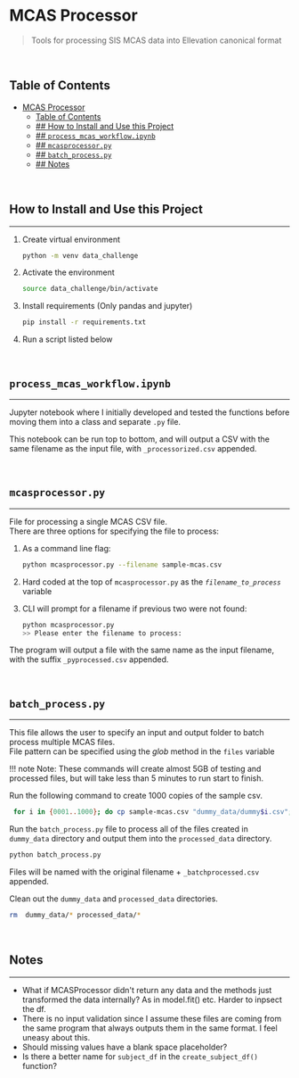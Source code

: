 # MCAS Processor
> Tools for processing SIS MCAS data into Ellevation canonical format

<br>

## Table of Contents
- [MCAS Processor](#mcas-processor)
  - [Table of Contents](#table-of-contents)
  - [## How to Install and Use this Project](#-how-to-install-and-use-this-project)
  - [## `process_mcas_workflow.ipynb`](#-process_mcas_workflowipynb)
  - [## `mcasprocessor.py`](#-mcasprocessorpy)
  - [## `batch_process.py`](#-batch_processpy)
  - [## Notes](#-notes)

<br>

## How to Install and Use this Project
---
1) Create virtual environment
   ```bash
   python -m venv data_challenge
   ```
2) Activate the environment
   ```bash
   source data_challenge/bin/activate
   ```
3) Install requirements (Only pandas and jupyter)
   ```bash
   pip install -r requirements.txt
   ```
4) Run a script listed below

<br>

## `process_mcas_workflow.ipynb`
---

Jupyter notebook where I initially developed and tested the functions before moving them into a class and separate `.py` file.

This notebook can be run top to bottom, and will output a CSV with the same filename as the input file, with `_processorized.csv` appended.

<br>

## `mcasprocessor.py`
---

File for processing a single MCAS CSV file.  
There are three options for specifying the file to process:
1. As a command line flag:  
   ```bash
   python mcasprocessor.py --filename sample-mcas.csv
   ```  
2. Hard coded at the top of `mcasprocessor.py` as the *`filename_to_process`* variable  
   
3. CLI will prompt for a filename if previous two were not found:  
   ```bash
   python mcasprocessor.py  
   >> Please enter the filename to process:  
   ```  

The program will output a file with the same name as the input filename, with the suffix `_pyprocessed.csv` appended.

<br>

## `batch_process.py`
---

This file allows the user to specify an input and output folder to batch process multiple MCAS files.  
File pattern can be specified using the *glob* method in the `files` variable

 !!! note Note:
    These commands will create almost 5GB of testing and processed files, but will take less than 5 minutes to run start to finish.



Run the following command to create 1000 copies of the sample csv.
``` bash
 for i in {0001..1000}; do cp sample-mcas.csv "dummy_data/dummy$i.csv"; done
 ```

 Run the `batch_process.py` file to process all of the files created in `dummy_data` directory and output them into the `processed_data` directory.

 ```bash
 python batch_process.py
 ```

Files will be named with the original filename + `_batchprocessed.csv` appended.

Clean out the `dummy_data` and `processed_data` directories.
```bash
rm  dummy_data/* processed_data/*
```

<br>

## Notes
---
- What if MCASProcessor didn't return any data and the methods just transformed the data internally?  As in model.fit() etc.  Harder to inpsect the df.
- There is no input validation since I assume these files are coming from the same program that always outputs them in the same format. I feel uneasy about this.
- Should missing values have a blank space placeholder?
- Is there a better name for `subject_df` in the `create_subject_df()` function?